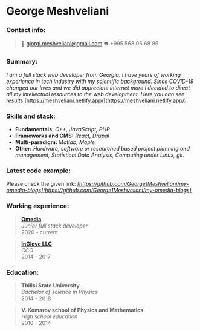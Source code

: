 # **George Meshveliani**

### **Contact info:**

> :email: giorgi.meshveliani@gmail.com 
> :telephone: +995 568 06 68 86

### **Summary:**

*I am a full stack web developer from Georgia. I have years of working experience in tech industry with my scientific background. Since COVID-19 changed our lives and we did appreciate internet more I decided to direct all my intellectual resources to the web development. Here you can see results* [https://meshveliani.netlify.app/](https://meshveliani.netlify.app/)

### **Skills and stack:**

  * **Fundamentals:** *C++, JavaScript, PHP*
  * **Frameworks and CMS:** *React, Drupal*
  * **Multi-paradigm:** *Matlab, Maple*
  * **Other:** *Hardware, software or researched based project planning and management, Statistical Data Analysis, Computing under Linux, git.*

### **Latest code example:**

Please check the given link: *[https://github.com/George1Meshveliani/my-omedia-blogs](https://github.com/George1Meshveliani/my-omedia-blogs)*

### **Working experience:**  
> **[Omedia](https://omedia.dev/)**  
_Junior full stack developer_  
2020 - current  
    

> **[InGlove LLC](https://www.f6s.com/interactiveglove)**  
_CCO_  
2014 - 2017 

### **Education:**    
> **Tbilisi State University**  
_Bachelor of science in Physics_  
2014 - 2018  
    

> **V. Komarov school of Physics and Mathematics**  
_High school education_  
2010 - 2014     
